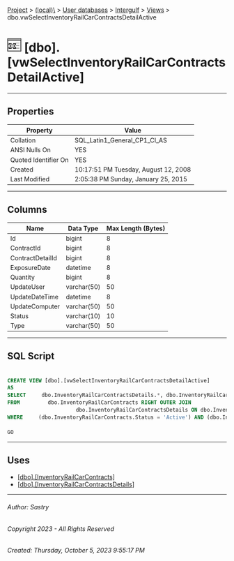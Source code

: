#### 

[Project](../../../../index.md) > [(local)\\](../../../index.md) > [User databases](../../index.md) > [Intergulf](../index.md) > [Views](Views.md) > dbo.vwSelectInventoryRailCarContractsDetailActive

# ![Views](../../../../Images/View32.png) [dbo].[vwSelectInventoryRailCarContractsDetailActive]

---

## <a name="#properties"></a>Properties

| Property | Value |
|---|---|
| Collation | SQL_Latin1_General_CP1_CI_AS |
| ANSI Nulls On | YES |
| Quoted Identifier On | YES |
| Created | 10:17:51 PM Tuesday, August 12, 2008 |
| Last Modified | 2:05:38 PM Sunday, January 25, 2015 |


---

## <a name="#columns"></a>Columns

| Name | Data Type | Max Length (Bytes) |
|---|---|---|
| Id | bigint | 8 |
| ContractId | bigint | 8 |
| ContractDetailId | bigint | 8 |
| ExposureDate | datetime | 8 |
| Quantity | bigint | 8 |
| UpdateUser | varchar(50) | 50 |
| UpdateDateTime | datetime | 8 |
| UpdateComputer | varchar(50) | 50 |
| Status | varchar(10) | 10 |
| Type | varchar(50) | 50 |


---

## <a name="#sqlscript"></a>SQL Script

```sql

CREATE VIEW [dbo].[vwSelectInventoryRailCarContractsDetailActive]
AS
SELECT     dbo.InventoryRailCarContractsDetails.*, dbo.InventoryRailCarContracts.Status, dbo.InventoryRailCarContracts.Type
FROM         dbo.InventoryRailCarContracts RIGHT OUTER JOIN
                      dbo.InventoryRailCarContractsDetails ON dbo.InventoryRailCarContracts.Id = dbo.InventoryRailCarContractsDetails.ContractId
WHERE     (dbo.InventoryRailCarContracts.Status = 'Active') AND (dbo.InventoryRailCarContracts.Type = 'FIXED')

GO

```


---

## <a name="#uses"></a>Uses

* [[dbo].[InventoryRailCarContracts]](../Tables/dbo_InventoryRailCarContracts.md)
* [[dbo].[InventoryRailCarContractsDetails]](../Tables/dbo_InventoryRailCarContractsDetails.md)


---

###### Author:  Sastry

###### Copyright 2023 - All Rights Reserved

###### Created: Thursday, October 5, 2023 9:55:17 PM

